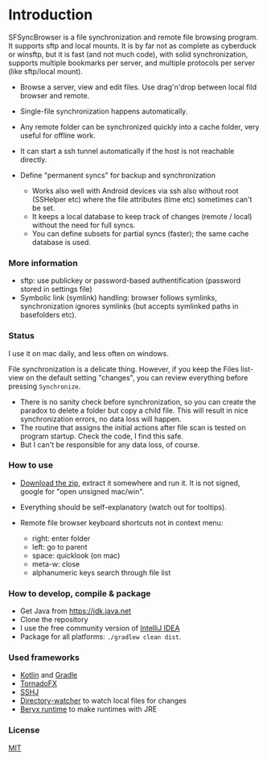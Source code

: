 
# Introduction

SFSyncBrowser is a file synchronization and remote file browsing program. It supports sftp and local mounts.
It is by far not as complete as cyberduck or winsftp, but it is fast (and not much code), with solid synchronization,
supports multiple bookmarks per server, and multiple protocols per server (like sftp/local mount).

* Browse a server, view and edit files. Use drag'n'drop between local fild browser and remote.
* Single-file synchronization happens automatically.
* Any remote folder can be synchronized quickly into a cache folder, very useful for offline work.
* It can start a ssh tunnel automatically if the host is not reachable directly.

* Define "permanent syncs" for backup and synchronization
  * Works also well with Android devices via ssh also without root (SSHelper etc) where the file attributes (time etc) sometimes can't be set.
  * It keeps a local database to keep track of changes (remote / local) without the need for full syncs.
  * You can define subsets for partial syncs (faster); the same cache database is used.


### More information

* sftp: use publickey or password-based authentification (password stored in settings file)
* Symbolic link (symlink) handling: browser follows symlinks, synchronization ignores symlinks (but accepts symlinked paths in basefolders etc).


### Status ###
I use it on mac daily, and less often on windows.

File synchronization is a delicate thing. However, if you keep the Files list-view on the default setting "changes",
you can review everything before pressing `Synchronize`.

* There is no sanity check before synchronization, so you can create the paradox to delete a folder but copy a child file.
This will result in nice synchronization errors, no data loss will happen.
* The routine that assigns the initial actions after file scan is tested on program startup. Check the code, I find this safe.
* But I can't be responsible for any data loss, of course.


### How to use ###

* [Download the zip](https://github.com/wolfgangasdf/sfsyncbrowser/releases), extract it somewhere and run it. It is not signed, google for "open unsigned mac/win".
* Everything should be self-explanatory (watch out for tooltips).
* Remote file browser keyboard shortcuts not in context menu:

    * right: enter folder
    * left: go to parent
    * space: quicklook (on mac)
    * meta-w: close
    * alphanumeric keys search through file list

### How to develop, compile & package ###

* Get Java from https://jdk.java.net
* Clone the repository
* I use the free community version of [IntelliJ IDEA](https://www.jetbrains.com/idea/download/) 
* Package for all platforms: `./gradlew clean dist`.

### Used frameworks ###

* [Kotlin](https://kotlinlang.org/) and [Gradle](https://gradle.org/)
* [TornadoFX](https://github.com/edvin/tornadofx)
* [SSHJ](https://github.com/hierynomus/sshj)
* [Directory-watcher](https://github.com/gmethvin/directory-watcher) to watch local files for changes
* [Beryx runtime](https://github.com/beryx/badass-runtime-plugin) to make runtimes with JRE

### License ###
[MIT](http://opensource.org/licenses/MIT)